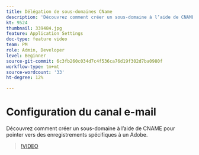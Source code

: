 ```yaml
---
title: Délégation de sous-domaines CName
description: 'Découvrez comment créer un sous-domaine à l’aide de CNAME pour pointer vers des enregistrements spécifiques à un Adobe. '
kt: 9524
thumbnail: 339484.jpg
feature: Application Settings
doc-type: feature video
team: PM
role: Admin, Developer
level: Beginner
source-git-commit: 6c3fb260c034d7c4f536ca76d19f302d7ba0980f
workflow-type: tm+mt
source-wordcount: '33'
ht-degree: 12%

---
```


# Configuration du canal e-mail

Découvrez comment créer un sous-domaine à l’aide de CNAME pour pointer vers des enregistrements spécifiques à un Adobe.

>[!VIDEO](https://video.tv.adobe.com/v/339484?quality=12)

